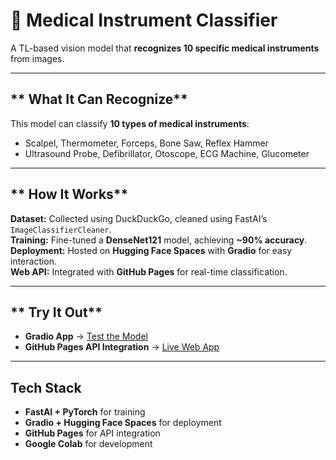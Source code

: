 # 🏥 Medical Instrument Classifier
A TL-based vision model that **recognizes 10 specific medical instruments** from images.  

---

## ** What It Can Recognize**
This model can classify **10 types of medical instruments**:
- Scalpel, Thermometer, Forceps, Bone Saw, Reflex Hammer  
- Ultrasound Probe, Defibrillator, Otoscope, ECG Machine, Glucometer  

---

## ** How It Works**
 **Dataset:** Collected using DuckDuckGo, cleaned using FastAI’s `ImageClassifierCleaner`.  
 **Training:** Fine-tuned a **DenseNet121** model, achieving **~90% accuracy**.  
 **Deployment:** Hosted on **Hugging Face Spaces** with **Gradio** for easy interaction.  
 **Web API:** Integrated with **GitHub Pages** for real-time classification.  

---

## ** Try It Out**
- **Gradio App** → [Test the Model](https://huggingface.co/spaces/Shahidul279/medins-recognizer)  
- **GitHub Pages API Integration** → [Live Web App](https://shahidul2.github.io/Medical-Instruments-Recognizer/)  

---

## **Tech Stack**
- **FastAI + PyTorch** for training  
- **Gradio + Hugging Face Spaces** for deployment  
- **GitHub Pages** for API integration  
- **Google Colab** for development  

